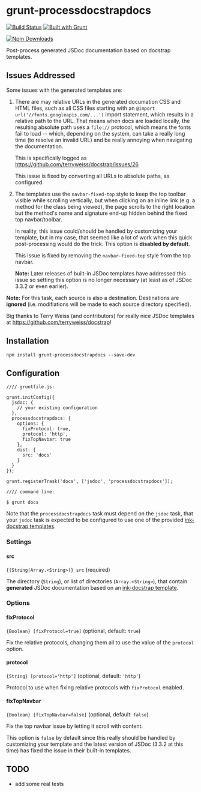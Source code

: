 # grunt-processdocstrapdocs

[![Build Status](https://travis-ci.org/stefcameron/grunt-processDocstrapDocs.svg?branch=master)](https://travis-ci.org/stefcameron/grunt-processDocstrapDocs) [![Built with Grunt](https://cdn.gruntjs.com/builtwith.png)](http://gruntjs.com/)

[![Npm Downloads](https://nodei.co/npm/grunt-processdocstrapdocs.png?downloads=true&stars=true)](https://nodei.co/npm/grunt-processdocstrapdocs.png?downloads=true&stars=true)

Post-process generated JSDoc documentation based on docstrap templates.

## Issues Addressed

Some issues with the generated templates are:

1.  There are may relative URLs in the generated documation CSS and HTML
    files, such as all CSS files starting with an
    `@import url('//fonts.googleapis.com/...')` import statement, which
    results in a relative path to the URL. That means when docs are loaded
    locally, the resulting absolute path uses a `file://` protocol, which
    means the fonts fail to load -- which, depending on the system, can take
    a really long time (to resolve an invalid URL) and be really annoying
    when navigating the documentation.

    This is specifically logged as
    https://github.com/terryweiss/docstrap/issues/26

    This issue is fixed by converting all URLs to absolute paths, as configured.

2.  The templates use the `navbar-fixed-top` style to keep the top toolbar
    visible while scrolling vertically, but when clicking on an inline link
    (e.g. a method for the class being viewed), the page scrolls to the right
    location but the method's name and signature end-up hidden behind the
    fixed top navbar/toolbar.

    In reality, this issue could/should be handled by customizing your template,
    but in my case, that seemed like a lot of work when this quick post-processing
    would do the trick. This option is __disabled by default__.

    This issue is fixed by removing the `navbar-fixed-top` style from the top
    navbar.

    __Note:__ Later releases of built-in JSDoc templates have addressed this issue
    so setting this option is no longer necessary (at least as of JSDoc 3.3.2 or
    even earlier).

__Note:__ For this task, each source is also a destination. Destinations are
__ignored__ (i.e. modifiations will be made to each source directory specified).

Big thanks to Terry Weiss (and contributors) for really nice JSDoc templates at
https://github.com/terryweiss/docstrap!

## Installation

`npm install grunt-processdocstrapdocs --save-dev`

## Configuration

    //// gruntfile.js:

    grunt.initConfig({
      jsdoc: {
        // your existing configuration
      },
      processdocstrapdocs: {
        options: {
          fixProtocol: true,
          protocol: 'http',
          fixTopNavbar: true
        },
        dist: {
          src: 'docs'
        }
      }
    });

    grunt.registerTrask('docs', ['jsdoc', 'processdocstrapdocs']);

    //// command line:

    $ grunt docs

Note that the `processdocstrapdocs` task must depend on the `jsdoc` task, that
your `jsdoc` task is expected to be configured to use one of the provided
[ink-docstrap templates](https://github.com/krampstudio/grunt-jsdoc#templates).

### Settings

#### src

`{(String|Array.<String>)} src` (required)

The directory (`String`), or list of directories (`Array.<String>`), that contain
__generated__ JSDoc documentation based on an
[ink-docstrap template](https://github.com/krampstudio/grunt-jsdoc#templates).

### Options

#### fixProtocol

`{Boolean} [fixProtocol=true]` (optional, default: `true`)

Fix the relative protocols, changing them all to use the value of the
`protocol` option.

#### protocol

`{String} [protocol='http']` (optional, default: `'http'`)

Protocol to use when fixing relative protocols with `fixProtocol` enabled.

#### fixTopNavbar

`{Boolean} [fixTopNavbar=false]` (optional, default: `false`)

Fix the top navbar issue by letting it scroll with content.

This option is `false` by default since this really should be handled by
customizing your template and the latest version of JSDoc (3.3.2 at this time)
has fixed the issue in their built-in templates.

## TODO

*   add some real tests
